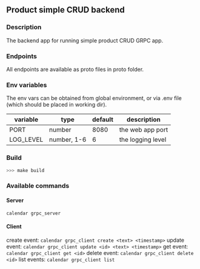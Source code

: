 ## Product simple CRUD backend

### Description
The backend app for running simple product CRUD GRPC app.

### Endpoints

All endpoints are available as proto files in proto folder.

### Env variables

The env vars can be obtained from global environment, or via .env file (which should be placed in working dir).

| variable | type | default | description |
| --- | --- | --- | --- |
| PORT | number | 8080 |the web app port
| LOG_LEVEL | number, 1-6 | 6 |the logging level

### Build

```bash
>>> make build
```

### Available commands

#### Server

```calendar grpc_server```

#### Client

create event: ```calendar grpc_client create <text> <timestamp>```
update event: ```calendar grpc_client update <id> <text> <timestamp>```
get event: ```calendar grpc_client get <id>```
delete event: ```calendar grpc_client delete <id>```
list events: ```calendar grpc_client list```
